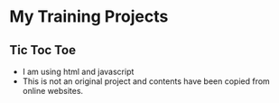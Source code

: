 # My Training Projects

## Tic Toc Toe

* I am using html and javascript
* This is not an original project and contents have been copied from online websites.